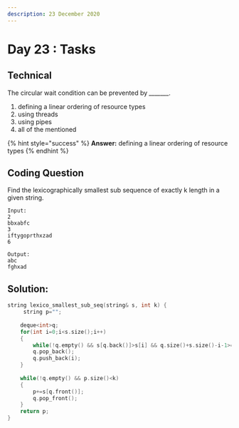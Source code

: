 ```yaml
---
description: 23 December 2020
---
```


# Day 23 : Tasks

## Technical

The circular wait condition can be prevented by _\_\_\_\_\_\_\_._

1.  defining a linear ordering of resource types
2. using threads
3. using pipes
4. all of the mentioned

{% hint style="success" %}
**Answer:** defining a linear ordering of resource types
{% endhint %}

## Coding Question

Find the lexicographically smallest sub sequence of exactly k length in a given string.

```text
Input:
2
bbxabfc
3
iftygoprthxzad
6

Output:
abc
fghxad
```

## Solution:

```cpp
string lexico_smallest_sub_seq(string& s, int k) {
     string p="";
 
    deque<int>q;
    for(int i=0;i<s.size();i++)
    {
        while(!q.empty() && s[q.back()]>s[i] && q.size()+s.size()-i-1>=k)
        q.pop_back();
        q.push_back(i);
    }
  
    while(!q.empty() && p.size()<k)
    {
        p+=s[q.front()];
        q.pop_front();
    }
    return p;
}
```

